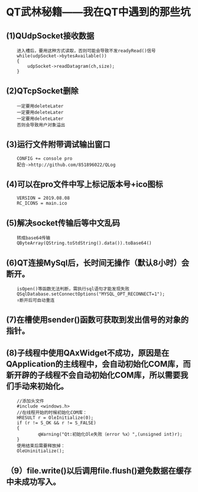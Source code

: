 
# QT武林秘籍——我在QT中遇到的那些坑

## (1)QUdpSocket接收数据
        进入槽后，要用这种方式读取，否则可能会导致不发readyRead()信号
        while(udpSocket->bytesAvailable())
        {
            udpSocket->readDatagram(ch,size);
        }
## (2)QTcpSocket删除
        一定要用deleteLater
        一定要用deleteLater
        一定要用deleteLater
        否则会导致用户对象溢出
## (3)运行文件附带调试输出窗口
        CONFIG += console pro
        配合->http://github.com/851896022/QLog
## (4)可以在pro文件中写上标记版本号+ico图标
        VERSION = 2019.08.08
        RC_ICONS = main.ico
## (5)解决socket传输后等中文乱码
        转成base64传输
        QByteArray(QString.toStdString().data()).toBase64()
## (6)QT连接MySql后，长时间无操作（默认8小时）会断开。
        isOpen()等函数无法判断，需执行sql语句才能发现失败
        QSqlDatabase.setConnectOptions("MYSQL_OPT_RECONNECT=1");
        ↑断开后可自动重连
## (7)在槽使用sender()函数可获取到发出信号的对象的指针。
## (8)子线程中使用QAxWidget不成功，原因是在QApplication的主线程中，会自动初始化COM库，而新开辟的子线程不会自动初始化COM库，所以需要我们手动来初始化。
        //添加头文件
        #include <windows.h>
        //在线程开始的时候初始化COM库：
        HRESULT r = OleInitialize(0);
        if (r != S_OK && r != S_FALSE)
        {
                qWarning("Qt:初始化Ole失败（error %x）",(unsigned int)r);
        }
        使用结束后需要释放掉：
        OleUninitialize();
## （9）file.write()以后调用file.flush()避免数据在缓存中未成功写入。
            

        

